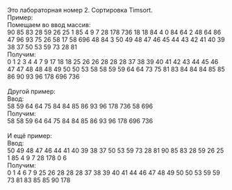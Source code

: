 Это лабораторная номер 2. Сортировка Timsort.\
Пример:\
Помещаем во ввод массив:\
90 85 83 28 59 26 25 1 85 4 9 7 28 178 736 18 18 84 4 0 84 64 2 48 64 86 47 96 93 75 26 58 17 58 696 48 84 3 50 49 48 47 46 45 44 43 42 41 40 39 38 37 50 53 59 73 28 81\
Получим:\
0 1 2 3 4 4 7 9 17 18 18 25 26 26 28 28 28 37 38 39 40 41 42 43 44 45 46 47 47 48 48 48 49 50 50 53 58 58 59 59 64 64 73 75 81 83 84 84 84 85 85 86 90 93 96 178 696 736\
\
Другой пример:\
Ввод:\
58 59 64 64 75 84 84 85 86 93 96 178 736 58 696\
Получим:\
58 58 59 64 64 75 84 84 85 86 93 96 178 696 736\
\
И ещё пример:\
Ввод:\
50 49 48 47 46 44 41 40 39 38 37 50 53 59 73 28 81 90 85 83 28 59 26 25 1 85 4 9 7 28 178 0 6\
Получим:\
0 1 4 6 7 9 25 26 28 28 28 37 38 39 40 41 44 46 47 48 49 50 50 53 59 59 73 81 83 85 85 90 178
